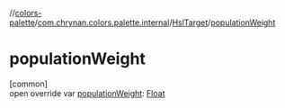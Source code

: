 //[colors-palette](../../../index.md)/[com.chrynan.colors.palette.internal](../index.md)/[HslTarget](index.md)/[populationWeight](population-weight.md)

# populationWeight

[common]\
open override var [populationWeight](population-weight.md): [Float](https://kotlinlang.org/api/latest/jvm/stdlib/kotlin/-float/index.html)

